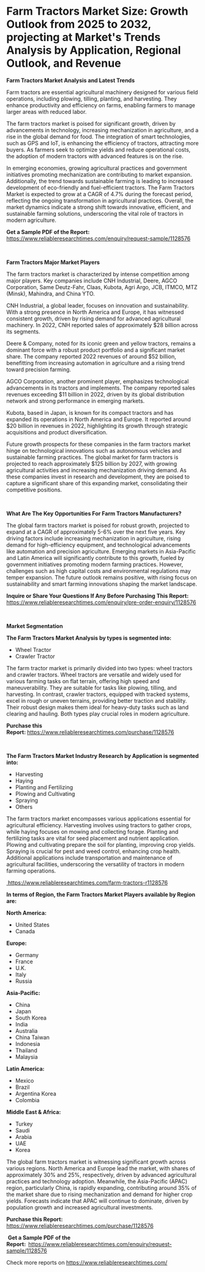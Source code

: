 <p><h1>Farm Tractors Market Size: Growth Outlook from 2025 to 2032, projecting at Market's Trends Analysis by Application, Regional Outlook, and Revenue</h1></p><p><strong>Farm Tractors Market Analysis and Latest Trends</strong></p>
<p><p>Farm tractors are essential agricultural machinery designed for various field operations, including plowing, tilling, planting, and harvesting. They enhance productivity and efficiency on farms, enabling farmers to manage larger areas with reduced labor.</p><p>The farm tractors market is poised for significant growth, driven by advancements in technology, increasing mechanization in agriculture, and a rise in the global demand for food. The integration of smart technologies, such as GPS and IoT, is enhancing the efficiency of tractors, attracting more buyers. As farmers seek to optimize yields and reduce operational costs, the adoption of modern tractors with advanced features is on the rise.</p><p>In emerging economies, growing agricultural practices and government initiatives promoting mechanization are contributing to market expansion. Additionally, the trend towards sustainable farming is leading to increased development of eco-friendly and fuel-efficient tractors. The Farm Tractors Market is expected to grow at a CAGR of 4.7% during the forecast period, reflecting the ongoing transformation in agricultural practices. Overall, the market dynamics indicate a strong shift towards innovative, efficient, and sustainable farming solutions, underscoring the vital role of tractors in modern agriculture.</p></p>
<p><strong>Get a Sample PDF of the Report:&nbsp;</strong> <a href="https://www.reliableresearchtimes.com/enquiry/request-sample/1128576?utm_campaign=3088&utm_medium=2&utm_source=Github&utm_content=ia&utm_term=30032025&utm_id=farm-tractors">https://www.reliableresearchtimes.com/enquiry/request-sample/1128576</a></p>
<p>&nbsp;</p>
<p><strong>Farm Tractors Major Market Players</strong></p>
<p><p>The farm tractors market is characterized by intense competition among major players. Key companies include CNH Industrial, Deere, AGCO Corporation, Same Deutz-Fahr, Claas, Kubota, Agri Argo, JCB, ITMCO, MTZ (Minsk), Mahindra, and China YTO. </p><p>CNH Industrial, a global leader, focuses on innovation and sustainability. With a strong presence in North America and Europe, it has witnessed consistent growth, driven by rising demand for advanced agricultural machinery. In 2022, CNH reported sales of approximately $28 billion across its segments.</p><p>Deere & Company, noted for its iconic green and yellow tractors, remains a dominant force with a robust product portfolio and a significant market share. The company reported 2022 revenues of around $52 billion, benefitting from increasing automation in agriculture and a rising trend toward precision farming.</p><p>AGCO Corporation, another prominent player, emphasizes technological advancements in its tractors and implements. The company reported sales revenues exceeding $11 billion in 2022, driven by its global distribution network and strong performance in emerging markets.</p><p>Kubota, based in Japan, is known for its compact tractors and has expanded its operations in North America and Europe. It reported around $20 billion in revenues in 2022, highlighting its growth through strategic acquisitions and product diversification.</p><p>Future growth prospects for these companies in the farm tractors market hinge on technological innovations such as autonomous vehicles and sustainable farming practices. The global market for farm tractors is projected to reach approximately $125 billion by 2027, with growing agricultural activities and increasing mechanization driving demand. As these companies invest in research and development, they are poised to capture a significant share of this expanding market, consolidating their competitive positions.</p></p>
<p>&nbsp;</p>
<p><strong>What Are The Key Opportunities For Farm Tractors Manufacturers?</strong></p>
<p><p>The global farm tractors market is poised for robust growth, projected to expand at a CAGR of approximately 5-6% over the next five years. Key driving factors include increasing mechanization in agriculture, rising demand for high-efficiency equipment, and technological advancements like automation and precision agriculture. Emerging markets in Asia-Pacific and Latin America will significantly contribute to this growth, fueled by government initiatives promoting modern farming practices. However, challenges such as high capital costs and environmental regulations may temper expansion. The future outlook remains positive, with rising focus on sustainability and smart farming innovations shaping the market landscape.</p></p>
<p><strong>Inquire or Share Your Questions If Any Before Purchasing This Report:</strong> <a href="https://www.reliableresearchtimes.com/enquiry/pre-order-enquiry/1128576?utm_campaign=3088&utm_medium=2&utm_source=Github&utm_content=ia&utm_term=30032025&utm_id=farm-tractors">https://www.reliableresearchtimes.com/enquiry/pre-order-enquiry/1128576</a></p>
<p>&nbsp;</p>
<p><strong>Market Segmentation</strong></p>
<p><strong>The Farm Tractors Market Analysis by types is segmented into:</strong></p>
<p><ul><li>Wheel Tractor</li><li>Crawler Tractor</li></ul></p>
<p><p>The farm tractor market is primarily divided into two types: wheel tractors and crawler tractors. Wheel tractors are versatile and widely used for various farming tasks on flat terrain, offering high speed and maneuverability. They are suitable for tasks like plowing, tilling, and harvesting. In contrast, crawler tractors, equipped with tracked systems, excel in rough or uneven terrains, providing better traction and stability. Their robust design makes them ideal for heavy-duty tasks such as land clearing and hauling. Both types play crucial roles in modern agriculture.</p></p>
<p><strong>Purchase this Report:&nbsp;</strong><a href="https://www.reliableresearchtimes.com/purchase/1128576?utm_campaign=3088&utm_medium=2&utm_source=Github&utm_content=ia&utm_term=30032025&utm_id=farm-tractors">https://www.reliableresearchtimes.com/purchase/1128576</a></p>
<p>&nbsp;</p>
<p><strong>The Farm Tractors Market Industry Research by Application is segmented into:</strong></p>
<p><ul><li>Harvesting</li><li>Haying</li><li>Planting and Fertilizing</li><li>Plowing and Cultivating</li><li>Spraying</li><li>Others</li></ul></p>
<p><p>The farm tractors market encompasses various applications essential for agricultural efficiency. Harvesting involves using tractors to gather crops, while haying focuses on mowing and collecting forage. Planting and fertilizing tasks are vital for seed placement and nutrient application. Plowing and cultivating prepare the soil for planting, improving crop yields. Spraying is crucial for pest and weed control, enhancing crop health. Additional applications include transportation and maintenance of agricultural facilities, underscoring the versatility of tractors in modern farming operations.</p></p>
<p><a href="https://www.reliableresearchtimes.com/farm-tractors-r1128576?utm_campaign=3088&utm_medium=2&utm_source=Github&utm_content=ia&utm_term=30032025&utm_id=farm-tractors">&nbsp;https://www.reliableresearchtimes.com/farm-tractors-r1128576</a></p>
<p><strong>In terms of Region, the Farm Tractors Market Players available by Region are:</strong></p>
<p>
    <p> <strong> North America: </strong>
        <ul>
            <li>United States</li>
            <li>Canada</li>
        </ul>
        </p> 
    <p> <strong> Europe: </strong>
        <ul>
            <li>Germany</li>
            <li>France</li>
            <li>U.K.</li>
            <li>Italy</li>
            <li>Russia</li>
        </ul>
        </p> 
    <p> <strong> Asia-Pacific: </strong>
        <ul>
            <li>China</li>
            <li>Japan</li>
            <li>South Korea</li>
            <li>India</li>
            <li>Australia</li>
            <li>China Taiwan</li>
            <li>Indonesia</li>
            <li>Thailand</li>
            <li>Malaysia</li>
        </ul>
        </p> 
    <p> <strong> Latin America: </strong>
        <ul>
            <li>Mexico</li>
            <li>Brazil</li>
            <li>Argentina Korea</li>
            <li>Colombia</li>
        </ul>
        </p> 
    <p> <strong> Middle East & Africa: </strong>
        <ul>
            <li>Turkey</li>
            <li>Saudi</li>
            <li>Arabia</li>
            <li>UAE</li>
            <li>Korea</li>
        </ul>
    </p>
    </p>
<p><p>The global farm tractors market is witnessing significant growth across various regions. North America and Europe lead the market, with shares of approximately 30% and 25%, respectively, driven by advanced agricultural practices and technology adoption. Meanwhile, the Asia-Pacific (APAC) region, particularly China, is rapidly expanding, contributing around 35% of the market share due to rising mechanization and demand for higher crop yields. Forecasts indicate that APAC will continue to dominate, driven by population growth and increased agricultural investments.</p></p>
<p><strong>Purchase this Report: </strong><a href="https://www.reliableresearchtimes.com/purchase/1128576?utm_campaign=3088&utm_medium=2&utm_source=Github&utm_content=ia&utm_term=30032025&utm_id=farm-tractors">https://www.reliableresearchtimes.com/purchase/1128576</a></p>
<p>&nbsp;<strong>Get a Sample PDF of the Report:&nbsp;&nbsp;</strong><a href="https://www.reliableresearchtimes.com/enquiry/request-sample/1128576?utm_campaign=3088&utm_medium=2&utm_source=Github&utm_content=ia&utm_term=30032025&utm_id=farm-tractors">https://www.reliableresearchtimes.com/enquiry/request-sample/1128576</a></p>
<p><strong></strong></p>
<p>Check more reports on <a href="https://www.reliableresearchtimes.com/?utm_campaign=3088&utm_medium=2&utm_source=Github&utm_content=ia&utm_term=30032025&utm_id=farm-tractors">https://www.reliableresearchtimes.com/</a></p>